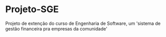 # Projeto-SGE
Projeto de extenção do curso de Engenharia de Software, um 'sistema de gestão financeira pra empresas da comunidade' 
